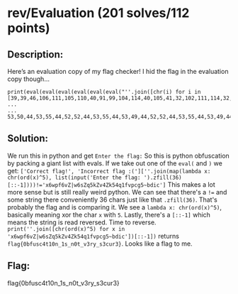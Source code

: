 # rev/Evaluation (201 solves/112 points)
## Description: 
Here’s an evaluation copy of my flag checker! I hid the flag in the evaluation copy though…
```
print(eval(eval(eval(eval(eval(eval("''.join([chr(i) for i in [39,39,46,106,111,105,110,40,91,99,104,114,40,105,41,32,102,111,114,32,105,32,105,110,32,91,51,57,44,51,57,44,52,54,44,49,48,54,44,49,49,49,44,49,48,53,44,49,49,48,44,52,48,44,57,49,44,57,57,44,49,48,52,44,49,49,52,44,52,48,44,49,48,53,44,52,49,44,51,50,44,49,48,50,44,49,49,49
...
...
53,50,44,53,55,44,52,52,44,53,55,44,53,49,44,52,52,44,53,55,44,53,49,44,52,52,44,53,50,44,52,57,44,57,51,44,57,51,44,52,49,93,93,41]])")))))))

```

## Solution:
We run this in python and get 
`Enter the flag:`
So this is python obfuscation by packing a giant list with evals. If we take out one of the `eval(` and `)` we get:
`['Correct flag!', 'Incorrect flag :('][''.join(map(lambda x: chr(ord(x)^5), list(input('Enter the flag: ').zfill(36)[::-1])))!='x6wpf6vZ|w6sZq5kZv4Zk54q1fvpcg5~bdic']`
This makes a lot more sense but is still really weird python. We can see that there's a `!=` and some string there conveniently 36 chars just like that `.zfill(36)`. That's probably the flag and is comparing it. We see a `lambda x: chr(ord(x)^5)`, basically meaning xor the char `x` with `5`. Lastly, there's a `[::-1]` which means the string is read reversed. Time to reverse.
`print(''.join([chr(ord(x)^5) for x in 'x6wpf6vZ|w6sZq5kZv4Zk54q1fvpcg5~bdic'])[::-1])` returns `flag{0bfusc4t10n_1s_n0t_v3ry_s3cur3}`. Looks like a flag to me.

## Flag:
flag{0bfusc4t10n_1s_n0t_v3ry_s3cur3}